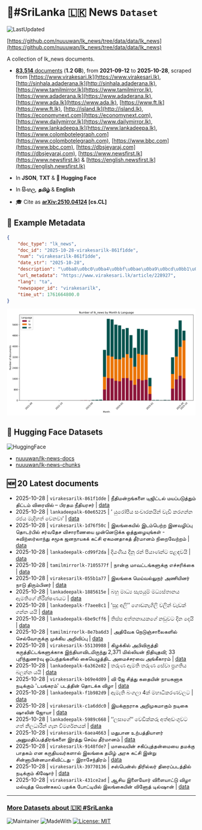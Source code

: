 # 📄#SriLanka 🇱🇰 News `Dataset`

![LastUpdated](https://img.shields.io/badge/last_updated-2025--10--29_01:16:04-green)

[https://github.com/nuuuwan/lk_news/tree/data/data/lk_news](https://github.com/nuuuwan/lk_news/tree/data/data/lk_news)

A collection of lk_news documents.

- [**83,514** documents](https://github.com/nuuuwan/lk_news/tree/data/data/lk_news) (**1.2 GB**), from **2021-09-12** to **2025-10-28**, scraped from [https://www.virakesari.lk](https://www.virakesari.lk), [http://sinhala.adaderana.lk](http://sinhala.adaderana.lk), [https://www.tamilmirror.lk](https://www.tamilmirror.lk), [https://www.adaderana.lk](https://www.adaderana.lk), [https://www.ada.lk](https://www.ada.lk), [https://www.ft.lk](https://www.ft.lk), [http://island.lk](http://island.lk), [https://economynext.com](https://economynext.com), [https://www.dailymirror.lk](https://www.dailymirror.lk), [https://www.lankadeepa.lk](https://www.lankadeepa.lk), [https://www.colombotelegraph.com](https://www.colombotelegraph.com), [https://www.bbc.com](https://www.bbc.com), [https://dbsjeyaraj.com](https://dbsjeyaraj.com), [https://www.newsfirst.lk](https://www.newsfirst.lk) & [https://english.newsfirst.lk](https://english.newsfirst.lk)

- In **JSON**, **TXT** & **🤗 Hugging Face**

- In **සිංහල**, **தமிழ்** & **English**

- 🎓 Cite as **[arXiv:2510.04124](https://arxiv.org/abs/2510.04124) [cs.CL]**

## 📝 Example Metadata

```json
{
    "doc_type": "lk_news",
    "doc_id": "2025-10-28-virakesarilk-861f1dde",
    "num": "virakesarilk-861f1dde",
    "date_str": "2025-10-28",
    "description": "\u0ba8\u0bc0\u0ba4\u0bbf\u0bae\u0ba9\u0bcd\u0bb1\u0b99\u0bcd\u0b95\u0bb3\u0bc8 \u0b9f\u0bbf\u0b9c\u0bbf\u0b9f\u0bcd\u0b9f\u0bb2\u0bcd \u0bae\u0baf\u0baa\u0bcd\u0baa\u0b9f\u0bc1\u0ba4\u0bcd\u0ba4\u0bc1\u0bae\u0bcd \u0ba4\u0bbf\u0b9f\u0bcd\u0b9f\u0bae\u0bcd \u0bb5\u0bbf\u0bb0\u0bc8\u0bb5\u0bbf\u0bb2\u0bcd \u2013 \u0baa\u0bbf\u0bb0\u0ba4\u0bae \u0ba8\u0bc0\u0ba4\u0bbf\u0baf\u0bb0\u0b9a\u0bb0\u0bcd",
    "url_metadata": "https://www.virakesari.lk/article/228927",
    "lang": "ta",
    "newspaper_id": "virakesarilk",
    "time_ut": 1761664800.0
}
```

![Chart](https://raw.githubusercontent.com/nuuuwan/lk_news/refs/heads/data/data/lk_news/docs_by_month_and_lang.png)

## 🤗 Hugging Face Datasets

![HuggingFace](https://img.shields.io/badge/-HuggingFace-FDEE21?style=for-the-badge&logo=HuggingFace)

- [nuuuwan/lk-news-docs](https://huggingface.co/datasets/nuuuwan/lk-news-docs)
- [nuuuwan/lk-news-chunks](https://huggingface.co/datasets/nuuuwan/lk-news-chunks)

## 🆕 20 Latest documents

- 2025-10-28 | `virakesarilk-861f1dde` | நீதிமன்றங்களை டிஜிட்டல் மயப்படுத்தும் திட்டம் விரைவில் – பிரதம நீதியரசர் | [data](https://github.com/nuuuwan/lk_news/tree/data/data/lk_news/2020s/2025/2025-10-28-virakesarilk-861f1dde)
- 2025-10-28 | `lankadeepalk-60e65225` | ’ යුරෝපීය සංචාරකයින් වැඩි කරගන්න රජය මැදිහත් වෙනවා’ | [data](https://github.com/nuuuwan/lk_news/tree/data/data/lk_news/2020s/2025/2025-10-28-lankadeepalk-60e65225)
- 2025-10-28 | `virakesarilk-1d76f50c` | இலங்கையில் இடம்பெற்ற இனவழிப்பு தொடர்பில் சர்வதேச விசாரணையை முன்னெடுக்க ஒத்துழையுங்கள் - சுவிற்ஸர்லாந்து சமூக ஜனநாயகக் கட்சி ஏகமனதாகத் தீர்மானம் நிறைவேற்றம் | [data](https://github.com/nuuuwan/lk_news/tree/data/data/lk_news/2020s/2025/2025-10-28-virakesarilk-1d76f50c)
- 2025-10-28 | `lankadeepalk-cd99f2da` | දියණිය දීනූ රන් පියාණන්ට පළඳවයි | [data](https://github.com/nuuuwan/lk_news/tree/data/data/lk_news/2020s/2025/2025-10-28-lankadeepalk-cd99f2da)
- 2025-10-28 | `tamilmirrorlk-7105577f` | நான்கு மாவட்டங்களுக்கு எச்சரிக்கை | [data](https://github.com/nuuuwan/lk_news/tree/data/data/lk_news/2020s/2025/2025-10-28-tamilmirrorlk-7105577f)
- 2025-10-28 | `virakesarilk-055b1a77` | இலங்கை மெய்வல்லுநர் அணியினர் நாடு திரும்பினர் | [data](https://github.com/nuuuwan/lk_news/tree/data/data/lk_news/2020s/2025/2025-10-28-virakesarilk-055b1a77)
- 2025-10-28 | `lankadeepalk-1885615e` | බහු මාධ්‍ය සැපයුම් මධ්‍යස්තානය ඇමතිගේ නිරීක්ෂණයට | [data](https://github.com/nuuuwan/lk_news/tree/data/data/lk_news/2020s/2025/2025-10-28-lankadeepalk-1885615e)
- 2025-10-28 | `lankadeepalk-f7aee8c1` | ‘සුදු අලි’’ ගොඩනැගිලි වලින් වැඩක් ගන්න යයි | [data](https://github.com/nuuuwan/lk_news/tree/data/data/lk_news/2020s/2025/2025-10-28-lankadeepalk-f7aee8c1)
- 2025-10-28 | `lankadeepalk-6be9cff6` | තිස්ස අත්තනායකගේ නඩුවට දින දෙයි | [data](https://github.com/nuuuwan/lk_news/tree/data/data/lk_news/2020s/2025/2025-10-28-lankadeepalk-6be9cff6)
- 2025-10-28 | `tamilmirrorlk-8e7ba6d3` | அதிவேக நெடுஞ்சாலைகளில் செல்வோருக்கு முக்கிய அறிவிப்பு | [data](https://github.com/nuuuwan/lk_news/tree/data/data/lk_news/2020s/2025/2025-10-28-tamilmirrorlk-8e7ba6d3)
- 2025-10-28 | `virakesarilk-55130988` | கிழக்கில் அபிவிருத்தி கருத்திட்டங்களுக்காக இந்தியாவிடமிருந்து 2,371 மில்லியன் நிதியுதவி; 33 புரிந்துணர்வு ஒப்பந்தங்களில் கையெழுத்திட அமைச்சரவை அங்கீகாரம் | [data](https://github.com/nuuuwan/lk_news/tree/data/data/lk_news/2020s/2025/2025-10-28-virakesarilk-55130988)
- 2025-10-28 | `lankadeepalk-6a362e82` | තරුණ ඇමති තරුණ සේවා ප්‍රගතිය බලන්න යයි | [data](https://github.com/nuuuwan/lk_news/tree/data/data/lk_news/2020s/2025/2025-10-28-lankadeepalk-6a362e82)
- 2025-10-28 | `virakesarilk-b69e4d09` | வி ஜே சித்து கதையின் நாயகனாக நடிக்கும் 'டயங்கரம்' படத்தின் தொடக்க விழா | [data](https://github.com/nuuuwan/lk_news/tree/data/data/lk_news/2020s/2025/2025-10-28-virakesarilk-b69e4d09)
- 2025-10-28 | `lankadeepalk-f1b982d9` | ඇමැති බංගලා 4ක් මහාධිකරණවලට | [data](https://github.com/nuuuwan/lk_news/tree/data/data/lk_news/2020s/2025/2025-10-28-lankadeepalk-f1b982d9)
- 2025-10-28 | `virakesarilk-c1a6ddc0` | இயக்குநராக அறிமுகமாகும் நடிகை ஷாலின் ஜோயா | [data](https://github.com/nuuuwan/lk_news/tree/data/data/lk_news/2020s/2025/2025-10-28-virakesarilk-c1a6ddc0)
- 2025-10-28 | `lankadeepalk-5989c668` | ‘‘ලසාගේ‘‘ වෙඩික්කරු අත්අඩංගුවට ගත් නිලධාරීන් ගැන විමර්ශනයක් | [data](https://github.com/nuuuwan/lk_news/tree/data/data/lk_news/2020s/2025/2025-10-28-lankadeepalk-5989c668)
- 2025-10-28 | `virakesarilk-6aea4663` | மதுபான உற்பத்தியாளர் அனுமதிப்பத்திரங்களை இரத்து செய்ய தீர்மானம் | [data](https://github.com/nuuuwan/lk_news/tree/data/data/lk_news/2020s/2025/2025-10-28-virakesarilk-6aea4663)
- 2025-10-28 | `virakesarilk-9148fde7` | மாவையின் சகிப்புத்தன்மையை தமக்கு பாதகம் என கருதியவர்களால் இலங்கை தமிழ் அரசு கட்சி இன்று சின்னாபின்னமாகிவிட்டது - இராசேந்திரம் | [data](https://github.com/nuuuwan/lk_news/tree/data/data/lk_news/2020s/2025/2025-10-28-virakesarilk-9148fde7)
- 2025-10-28 | `virakesarilk-39770136` | சஸ்பென்ஸ் திரில்லர் திரைப்படத்தில் நடிக்கும் கிஷோர் | [data](https://github.com/nuuuwan/lk_news/tree/data/data/lk_news/2020s/2025/2025-10-28-virakesarilk-39770136)
- 2025-10-28 | `virakesarilk-431ce2ad` | ஆசிய இளையோர் விளையாட்டு விழா மல்யுத்த வெண்கலப் பதக்க போட்டியில் இலங்கையின் வினோத் டில்ஷான் | [data](https://github.com/nuuuwan/lk_news/tree/data/data/lk_news/2020s/2025/2025-10-28-virakesarilk-431ce2ad)

---

### [More Datasets about 🇱🇰 #SriLanka](https://github.com/nuuuwan/lk_datasets)

![Maintainer](https://img.shields.io/badge/maintainer-nuuuwan-red)
![MadeWith](https://img.shields.io/badge/made_with-python-blue)
[![License: MIT](https://img.shields.io/badge/License-MIT-yellow.svg)](https://opensource.org/licenses/MIT)
